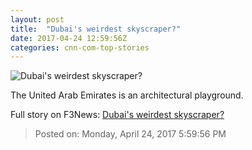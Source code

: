 ```yaml
---
layout: post
title:  "Dubai's weirdest skyscraper?"
date: 2017-04-24 12:59:56Z
categories: cnn-com-top-stories
---
```


![Dubai's weirdest skyscraper?](http://i2.cdn.cnn.com/cnnnext/dam/assets/170421110141-dubai-frame-tease-super-tease.jpg)

The United Arab Emirates is an architectural playground.


Full story on F3News: [Dubai's weirdest skyscraper?](http://www.f3nws.com/n/ytYvuB)

> Posted on: Monday, April 24, 2017 5:59:56 PM
